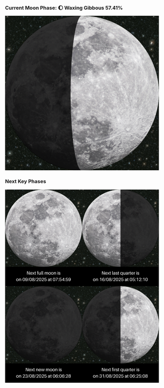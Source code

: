 ### Current Moon Phase: 🌔 Waxing Gibbous 57.41%
![Moon Phase](moonphase.png)
### Next Key Phases
![Gallery](gallery.png)